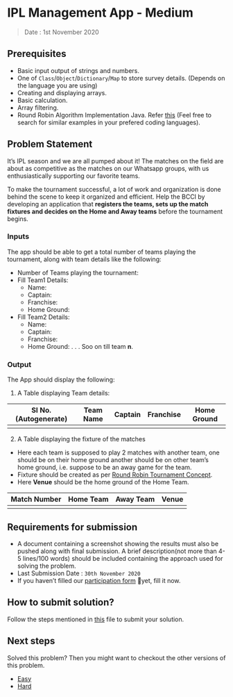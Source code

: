 # IPL Management App - Medium

> Date : 1st November 2020

## Prerequisites

- Basic input output of strings and numbers.
- One of `Class`/`Object`/`Dictionary`/`Map` to store survey details. (Depends on the language you are using)
- Creating and displaying arrays.
- Basic calculation.
- Array filtering.
- Round Robin Algorithm Implementation Java. Refer [this](https://stackoverflow.com/questions/26471421/round-robin-algorithm-implementation-java) (Feel free to search for similar examples in your prefered coding languages).

## Problem Statement

It’s IPL season and we are all pumped about it! The matches on the field are about as competitive as the matches on our Whatsapp groups, with us enthusiastically supporting our favorite teams.

To make the tournament successful, a lot of work and organization is done behind the scene to keep it organized and efficient. Help the BCCI by developing an application that **registers the teams, sets up the match fixtures and decides on the Home and Away teams** before the tournament begins.

### Inputs

The app should be able to get a total number of teams playing the tournament, along with team details like the following:

- Number of Teams playing the tournament:
- Fill Team1 Details:
  - Name:
  - Captain:
  - Franchise:
  - Home Ground:
- Fill Team2 Details:
  - Name:
  - Captain:
  - Franchise:
  - Home Ground:
    .
    .
    .
    Soo on till team **n**.

### Output

The App should display the following:

1. A Table displaying Team details:

| Sl No. (Autogenerate) | Team Name | Captain | Franchise | Home Ground |
| --------------------- | --------- | ------- | --------- | ----------- |
|                       |           |         |           |             |

2. A Table displaying the fixture of the matches

- Here each team is supposed to play 2 matches with another team, one should be on their home ground another should be on other team’s home ground, i.e. suppose to be an away game for the team.
- Fixture should be created as per [Round Robin Tournament Concept](https://www.youtube.com/watch?v=niXDrhDnGKM).
- Here **Venue** should be the home ground of the Home Team.

| Match Number | Home Team | Away Team | Venue |
| ------------ | --------- | --------- | ----- |
|              |           |           |       |

## Requirements for submission

- A document containing a screenshot showing the results must also be pushed along with final submission. A brief description(not more than 4-5 lines/100 words) should be included containing the approach used for solving the problem.
- Last Submission Date : `30th November 2020`
- If you haven’t filled our [participation form](https://tinyurl.com/codewithgsblr) 📃yet, fill it now.

## How to submit solution?

Follow the steps mentioned in [this](../../CONTRIBUTING.md) file to submit your solution.

## Next steps

Solved this problem? Then you might want to checkout the other versions of this problem.

- [Easy](../../Easy/5.%20IPL%20Management%20App/README.md)
- [Hard](../../Hard/5.%20IPL%20Management%20App/README.md)
